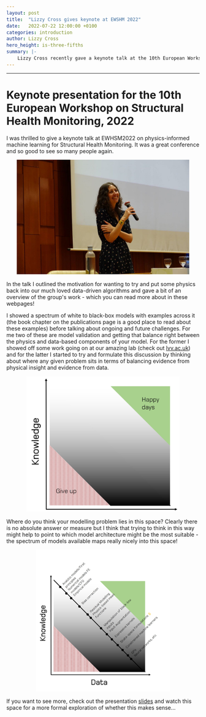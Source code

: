 ```yaml
---
layout: post
title:  "Lizzy Cross gives keynote at EWSHM 2022"
date:   2022-07-22 12:00:00 +0100
categories: introduction
author: Lizzy Cross
hero_height: is-three-fifths
summary: |-
    Lizzy Cross recently gave a keynote talk at the 10th European Workshop on Structural Health Monitoring In Palermo, Italy. 
---
```

---
# Keynote presentation for the 10th European Workshop on Structural Health Monitoring, 2022

I was thrilled to give a keynote talk at EWHSM2022 on physics-informed machine learning for Structural Health Monitoring. 
It was a great conference and so good to see so many people again. 

<p align="center">
<img src="https://raw.githubusercontent.com/drg-greybox/drg-greybox.github.io/master/docs/images/keynote1.jpg" alt="drawing" width="450"/>
</p> 


In the talk I outlined the motivation for wanting to try and put some physics back into our much loved data-driven algorithms and 
gave a bit of an overview of the group's work - which you can read more about in these webpages! 

I showed a spectrum of white to black-box models with examples across it (the book chapter on the publications page is a good place to read about these examples) 
before talking about ongoing and future challenges. For me two of these are model validation and getting that balance right between the physics and data-based 
components of your model. For the former I showed off some work going on at our amazing lab (check out [lvv.ac.uk](https://lvv.ac.uk)) and for the latter I started to try and formulate this discussion by thinking about where any given problem sits in terms of balancing evidence from physical insight and evidence from 
data. 

<p align="center">
<img src="https://raw.githubusercontent.com/drg-greybox/drg-greybox.github.io/master/docs/images/knowledge_v_data.jpg" alt="drawing" width="400"/>
</p> 

Where do you think your modelling problem lies in this space? Clearly there is no absolute answer or measure but I think 
that trying to think in this way might help to point to which model architecture might be the most suitable - the spectrum of models available maps 
really nicely into this space! 

<p align="center">
<img src="https://raw.githubusercontent.com/drg-greybox/drg-greybox.github.io/master/docs/images/knowledge_v_data_spectrum.jpg" alt="drawing" width="350"/>
</p> 

If you want to see more, check out the presentation [slides](https://raw.githubusercontent.com/drg-greybox/drg-greybox.github.io/blob/master/docs/resources/EWSHM_keynote_22_to_share.pdf) and watch this space for a 
more formal exploration of whether this makes sense...

<!---
<img src="https://raw.githubusercontent.com/drg-greybox/drg-greybox.github.io/master/docs/images/keynote_slides.jpg" alt="drawing" width="550"/>
-->




